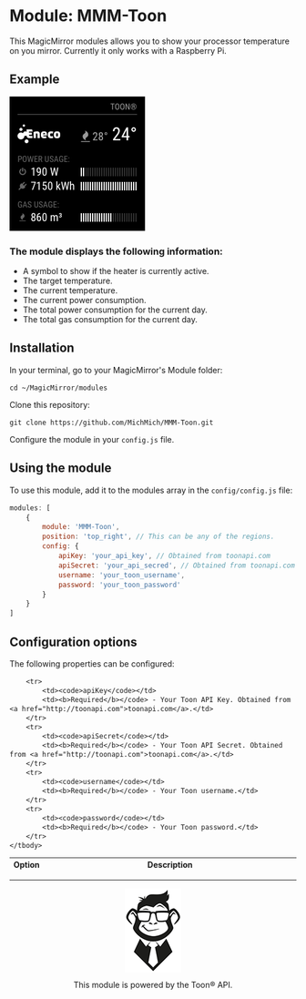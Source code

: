 # Module: MMM-Toon
This MagicMirror modules allows you to show your processor temperature on you mirror. Currently it only works with a Raspberry Pi.

## Example

![](.github/example.png)

### The module displays the following information:

* A symbol to show if the heater is currently active.
* The target temperature.
* The current temperature.
* The current power consumption.
* The total power consumption for the current day.
* The total gas consumption for the current day.

## Installation

In your terminal, go to your MagicMirror's Module folder:
````
cd ~/MagicMirror/modules
````

Clone this repository:
````
git clone https://github.com/MichMich/MMM-Toon.git
````

Configure the module in your `config.js` file.

## Using the module

To use this module, add it to the modules array in the `config/config.js` file:
````javascript
modules: [
    {
        module: 'MMM-Toon',
        position: 'top_right', // This can be any of the regions.
        config: {
            apiKey: 'your_api_key', // Obtained from toonapi.com
            apiSecret: 'your_api_secred', // Obtained from toonapi.com
            username: 'your_toon_username',
            password: 'your_toon_password'
        }
    }
]
````

## Configuration options

The following properties can be configured:


<table width="100%">
	<!-- why, markdown... -->
	<thead>
		<tr>
			<th>Option</th>
			<th width="100%">Description</th>
		</tr>
	<thead>
	<tbody>

		<tr>
			<td><code>apiKey</code></td>
			<td><b>Required</b></code> - Your Toon API Key. Obtained from <a href="http://toonapi.com">toonapi.com</a>.</td>
		</tr>
        <tr>
			<td><code>apiSecret</code></td>
			<td><b>Required</b></code> - Your Toon API Secret. Obtained from <a href="http://toonapi.com">toonapi.com</a>.</td>
		</tr>
        <tr>
			<td><code>username</code></td>
			<td><b>Required</b></code> - Your Toon username.</td>
		</tr>
        <tr>
			<td><code>password</code></td>
			<td><b>Required</b></code> - Your Toon password.</td>
		</tr>
	</tbody>
</table>

---
<p align="center">
    <a href="http://www.toonapi.com"><img src=".github/monkey_bw_2.png" style="width:100px; margin-bottom: 10px" /><br></a>
    This module is powered by the Toon® API.
</p>
